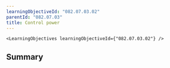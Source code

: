 ```yaml
---
learningObjectiveId: "082.07.03.02"
parentId: "082.07.03"
title: Control power
---
```


```tsx eval
<LearningObjectives learningObjectiveId={"082.07.03.02"} />
```

## Summary
